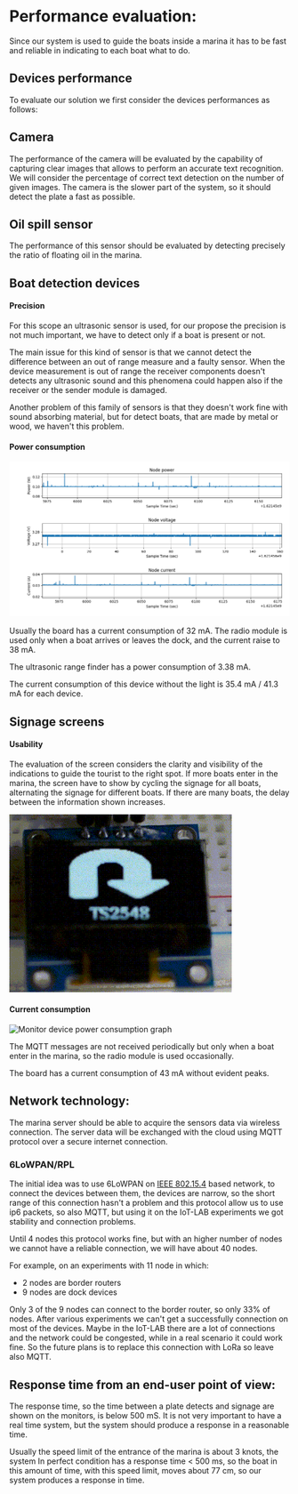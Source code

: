 # Performance evaluation:

Since our system is used to guide the boats inside a marina it has to be fast and reliable in indicating to each boat what to do.

## Devices performance

To evaluate our solution we first consider the devices performances as follows:

## Camera

The performance of the camera will be evaluated by the capability of capturing clear images that allows to perform an accurate text recognition. We will consider the percentage of correct text detection on the number of given images.
The camera is the slower part of the system, so it should detect the plate a fast as possible.

## Oil spill sensor

 The performance of this sensor should be evaluated by detecting precisely the ratio of floating oil in the marina.

## Boat detection devices

#### Precision

For this scope an ultrasonic sensor is used, for our propose the precision is not much important, we have to detect only if a boat is present or not.

The main issue for this kind of sensor is that we cannot detect the difference between an out of range measure and a faulty sensor.
When the device measurement is out of range the receiver components doesn't detects any ultrasonic sound and this phenomena could happen also if the receiver or the sender module is damaged.

Another problem of this family of sensors is that they doesn't work fine with sound absorbing material, but for detect boats, that are made by metal or wood, we haven't this problem. 

#### Power consumption

![Dock device power consumption graph](resources/images/DockDeviceConsumption.png)

Usually the board has a current consumption of 32 mA.
The radio module is used only when a boat arrives or leaves the dock, and the current raise to 38 mA.

The ultrasonic range finder has a power consumption of 3.38 mA.

The current consumption of this device without the light is 35.4 mA / 41.3 mA for each device.

## Signage screens

#### Usability

The evaluation of the screen considers the clarity and visibility of the indications to guide the tourist to the right spot.
If more boats enter in the marina, the screen have to show by cycling the signage for all boats, alternating the signage for different boats. If there are many boats, the delay between the information shown increases.

![Screen GIF](resources/images/screen.gif)

#### Current consumption

![Monitor device power consumption graph](/home/luca/Desktop/Universita/IOT/IoTGroupProject/resources/images/MonitorPowerConsumption.png)

The MQTT messages are not received periodically but only when a boat enter in the marina, so the radio module is used occasionally.

The board has a current consumption of 43 mA without evident peaks.

## Network technology:

The marina server should be able to acquire the sensors data via wireless connection. The server data will be exchanged with the cloud using MQTT protocol over a secure internet connection.

### 6LoWPAN/RPL

The initial idea was to use 6LoWPAN on [IEEE 802.15.4](https://en.wikipedia.org/wiki/IEEE_802.15.4) based network, to connect the devices between them, the devices are narrow, so the short range of this connection hasn't a problem and this protocol allow us to use ip6 packets, so also MQTT, but using it on the IoT-LAB experiments we got stability and connection problems.

Until 4 nodes this protocol works fine, but with an higher number of nodes we cannot have a reliable connection, we will have about 40 nodes.

For example, on an experiments with 11 node in which:

- 2 nodes are border routers
- 9 nodes are dock devices

Only 3 of the 9 nodes can connect to the border router, so only 33% of nodes. After various experiments we can't get a successfully connection on most of the devices.
Maybe in the IoT-LAB there are a lot of connections and the network could be congested, while in a real scenario it could work fine.
So the future plans is to replace this connection with LoRa so leave also MQTT.

## Response time from an end-user point of view: 

The response time, so the time between a plate detects and signage are shown on the monitors, is below 500 mS. It is not very important to have a real time system, but the system should produce a response in a reasonable time.

Usually the speed limit of the entrance of the marina is about 3 knots, the system In perfect condition has a response time < 500 ms, so the boat in this amount of time, with this speed limit, moves about 77 cm, so our system produces a response in time.

